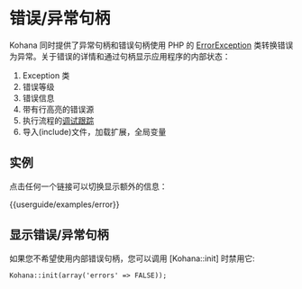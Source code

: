 # 错误/异常句柄

Kohana 同时提供了异常句柄和错误句柄使用 PHP 的 [ErrorException](http://php.net/errorexception) 类转换错误为异常。关于错误的详情和通过句柄显示应用程序的内部状态：

1. Exception 类
2. 错误等级
3. 错误信息
4. 带有行高亮的错误源
5. 执行流程的[调试跟踪](http://php.net/debug_backtrace)
6. 导入(include)文件，加载扩展，全局变量

## 实例

点击任何一个链接可以切换显示额外的信息：

<div>{{userguide/examples/error}}</div>

## 显示错误/异常句柄

如果您不希望使用内部错误句柄，您可以调用 [Kohana::init] 时禁用它:

    Kohana::init(array('errors' => FALSE));
